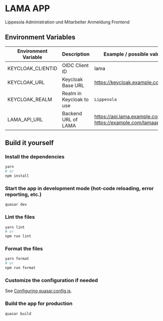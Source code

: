 # LAMA APP
Lippesola Administration und Mitarbeiter Anmeldung Frontend


## Environment Variables

|Environment Variable|Description|Example / possible values|
|------|------|-------|
|KEYCLOAK_CLIENTID|OIDC Client ID|lama|
|KEYCLOAK_URL| Keycloak Base URL| https://keycloak.example.com/auth|
|KEYCLOAK_REALM| Realm in Keycloak to use| `Lippesola`|
|LAMA_API_URL| Backend URL of LAMA| https://api.lama.example.com, https://example.com/lamaapi|


## Build it yourself
### Install the dependencies
```bash
yarn
# or
npm install
```

### Start the app in development mode (hot-code reloading, error reporting, etc.)
```bash
quasar dev
```


### Lint the files
```bash
yarn lint
# or
npm run lint
```


### Format the files
```bash
yarn format
# or
npm run format
```

### Customize the configuration if needed
See [Configuring quasar.config.js](https://v2.quasar.dev/quasar-cli-vite/quasar-config-js).

### Build the app for production
```bash
quasar build
```

